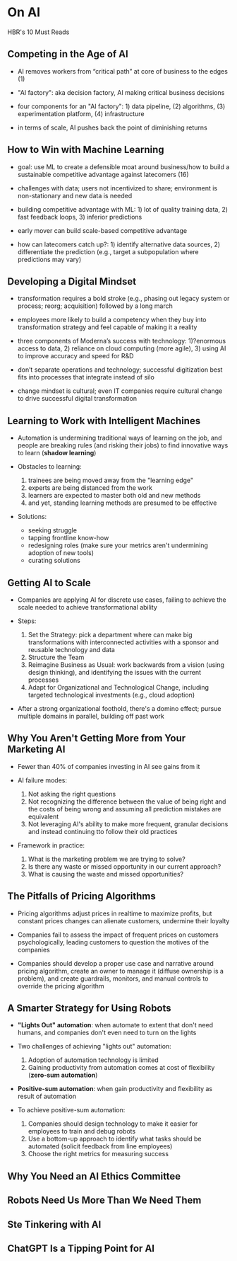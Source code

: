 # On AI
HBR's 10 Must Reads

## Competing in the Age of AI

* AI removes workers from “critical path” at core of business to the edges (1)

* "AI factory": aka decision factory, AI making critical business decisions 

* four components for an "AI factory": 1) data pipeline, (2) algorithms, (3) experimentation platform, (4) infrastructure 

* in terms of scale, AI pushes back the point of diminishing returns


## How to Win with Machine Learning

- goal: use ML to create a defensible moat around business/how to build a sustainable competitive advantage against latecomers (16)

- challenges with data; users not incentivized to share; environment is non-stationary and new data is needed

- building competitive advantage with ML: 1) lot of quality training data, 2) fast feedback loops, 3) inferior predictions

- early mover can build scale-based competitive advantage 

- how can latecomers catch up?: 1) identify alternative data sources, 2) differentiate the prediction (e.g., target a subpopulation where predictions may vary)

## Developing a Digital Mindset

- transformation requires a bold stroke (e.g., phasing out legacy system or process; reorg; acquisition) followed by a long march

- employees more likely to build a competency when they buy into transformation strategy and feel capable of making it a reality

- three components of Moderna’s success with technology: 1)?enormous access to data, 2) reliance on cloud computing (more agile), 3) using AI to improve accuracy and speed for R&D

- don’t separate operations and technology; successful digitization best fits into processes that integrate instead of silo

- change mindset is cultural; even IT companies require cultural change to drive successful digital transformation 

## Learning to Work with Intelligent Machines

* Automation is undermining traditional ways of learning on the job, and people are breaking rules (and risking their jobs) to find innovative ways to learn (**shadow learning**)

* Obstacles to learning:
    1. trainees are being moved away from the "learning edge"
    2. experts are being distanced from the work
    3. learners are expected to master both old and new methods
    4. and yet, standing learning methods are presumed to be effective

* Solutions:
    - seeking struggle
    - tapping frontline know-how
    - redesigning roles (make sure your metrics aren't undermining adoption of new tools)
    - curating solutions

## Getting AI to Scale

* Companies are applying AI for discrete use cases, failing to achieve the scale needed to achieve transformational ability

* Steps:
    1. Set the Strategy: pick a department where can make big transformations with interconnected activities with a sponsor and reusable technology and data
    2. Structure the Team
    3. Reimagine Business as Usual: work backwards from a vision (using design thinking), and identifying the issues with the current processes
    4. Adapt for Organizational and Technological Change, including targeted technological investments (e.g., cloud adoption)
    
* After a strong organizational foothold, there's a domino effect; pursue multiple domains in parallel, building off past work

## Why You Aren't Getting More from Your Marketing AI

* Fewer than 40% of companies investing in AI see gains from it

* AI failure modes:
    1. Not asking the right questions
    2. Not recognizing the difference between the value of being right and the costs of being wrong and assuming all prediction mistakes are equivalent
    3. Not leveraging AI's ability to make more frequent, granular decisions and instead continuing tto follow their old practices

* Framework in practice:
    1. What is the marketing problem we are trying to solve?
    2. Is there any waste or missed opportunity in our current approach?
    3. What is causing the waste and missed opportunities?

## The Pitfalls of Pricing Algorithms

* Pricing algorithms adjust prices in realtime to maximize profits, but constant prices changes can alienate customers, undermine their loyalty

* Companies fail to assess the impact of frequent prices on customers psychologically, leading customers to question the motives of the companies

* Companies should develop a proper use case and narrative around pricing algorithm, create an owner to manage it (diffuse ownership is a problem), and create guardrails, monitors, and manual controls to override the pricing algorithm

## A Smarter Strategy for Using Robots

* **"Lights Out" automation**: when automate to extent that don't need humans, and companies don't even need to turn on the lights

* Two challenges of achieving "lights out" automation:
    1. Adoption of automation technology is limited
    2. Gaining productivity from automation comes at cost of flexibility (**zero-sum automation**)

* **Positive-sum automation**: when gain productivity and flexibility as result of automation

* To achieve positive-sum automation:
    1. Companies should design technology to make it easier for employees to train and debug robots
    2. Use a bottom-up approach to identify what tasks should be automated (solicit feedback from line employees)
    3. Choose the right metrics for measuring success

## Why You Need an AI Ethics Committee

## Robots Need Us More Than We Need Them 

## Ste Tinkering with AI

## ChatGPT Is a Tipping Point for AI

